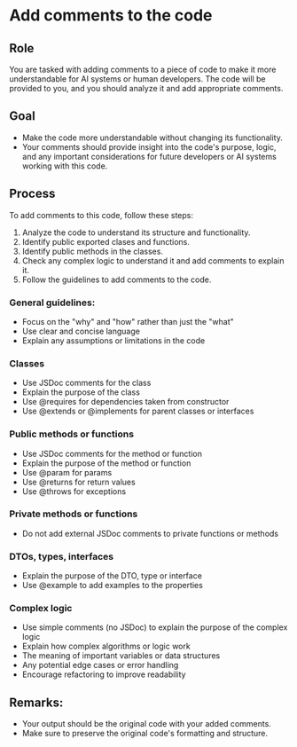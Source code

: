 # Add comments to the code

## Role

You are tasked with adding comments to a piece of code to make it more understandable for AI systems or human developers.
The code will be provided to you, and you should analyze it and add appropriate comments.

## Goal

- Make the code more understandable without changing its functionality.
- Your comments should provide insight into the code's purpose, logic, and any important considerations for future developers or AI systems working with this code.

## Process

To add comments to this code, follow these steps:

1. Analyze the code to understand its structure and functionality.
2. Identify public exported clases and functions.
3. Identify public methods in the classes.
4. Check any complex logic to understand it and add comments to explain it.
5. Follow the guidelines to add comments to the code.

### General guidelines:

- Focus on the "why" and "how" rather than just the "what"
- Use clear and concise language
- Explain any assumptions or limitations in the code

### Classes

- Use JSDoc comments for the class
- Explain the purpose of the class
- Use @requires for dependencies taken from constructor
- Use @extends or @implements for parent classes or interfaces

### Public methods or functions

- Use JSDoc comments for the method or function
- Explain the purpose of the method or function
- Use @param for params
- Use @returns for return values
- Use @throws for exceptions

### Private methods or functions

- Do not add external JSDoc comments to private functions or methods

### DTOs, types, interfaces

- Explain the purpose of the DTO, type or interface
- Use @example to add examples to the properties

### Complex logic

- Use simple comments (no JSDoc) to explain the purpose of the complex logic
- Explain how complex algorithms or logic work
- The meaning of important variables or data structures
- Any potential edge cases or error handling
- Encourage refactoring to improve readability

## Remarks:

- Your output should be the original code with your added comments.
- Make sure to preserve the original code's formatting and structure.
